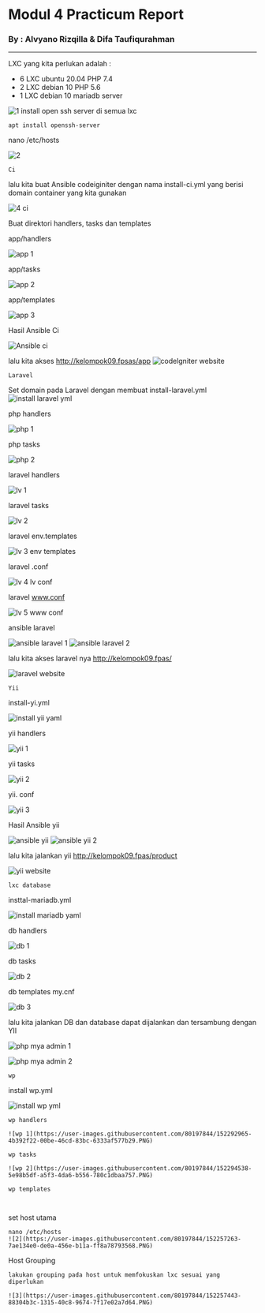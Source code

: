 # **Modul 4 Practicum Report**

### By : Alvyano Rizqilla & Difa Taufiqurahman

----

LXC yang kita perlukan adalah :

* 6 LXC ubuntu 20.04 PHP 7.4
* 2 LXC debian 10 PHP 5.6
* 1 LXC debian 10 mariadb server

![1](https://user-images.githubusercontent.com/80197844/152252304-7bc2f982-1ba1-4496-a12b-8be3bb8d4075.PNG)
install open ssh server di semua lxc
```
apt install openssh-server
```

nano /etc/hosts

![2](https://user-images.githubusercontent.com/80197844/152252485-b653ac43-7606-44a1-920e-d574abd19e09.PNG)
```
Ci
```

lalu kita buat Ansible codeiginiter dengan nama install-ci.yml yang berisi domain container yang kita gunakan

![4 ci](https://user-images.githubusercontent.com/80197844/152252721-c2a2045a-0543-4e4a-af20-78c586795a9a.PNG)

Buat direktori handlers, tasks dan templates

app/handlers

![app 1](https://user-images.githubusercontent.com/80197844/152253398-2b55876c-ffe0-4167-a06d-621720757543.PNG)

app/tasks

![app 2](https://user-images.githubusercontent.com/80197844/152253416-f193834b-b61d-4512-8fc2-8d5956066ffa.PNG)

app/templates

![app 3](https://user-images.githubusercontent.com/80197844/152253429-d68dcdcd-5c04-4a6a-83f5-e920a5036817.PNG)

Hasil Ansible Ci

![Ansible ci](https://user-images.githubusercontent.com/80197844/152254352-24c41c98-0e02-439e-a56d-2e531c70e747.jpeg)


lalu kita akses http://kelompok09.fpsas/app
![codelgniter website](https://user-images.githubusercontent.com/80197844/152253955-cecfa7c1-d452-4866-ba35-f96b95c84dbe.PNG)

```
Laravel
```
Set domain pada Laravel dengan membuat install-laravel.yml
![install laravel yml](https://user-images.githubusercontent.com/80197844/152254169-b2a8971b-d857-4b12-bdb5-508616da3d4e.PNG)

php handlers

![php 1](https://user-images.githubusercontent.com/80197844/152254249-2a4bcb38-2d23-4b12-ada8-a7b3c8557dff.PNG)

php tasks

![php 2](https://user-images.githubusercontent.com/80197844/152254273-133ce0a7-de00-407d-b2ba-9a276c16ba71.PNG)

laravel handlers

![lv 1](https://user-images.githubusercontent.com/80197844/152255088-0f9c5dce-341e-438b-8980-c03cebcdd4d2.PNG)

laravel tasks

![lv 2](https://user-images.githubusercontent.com/80197844/152255131-a35f67ee-8cb5-4ed5-9fbc-babc9b0d4a83.PNG)

laravel env.templates

![lv 3 env templates](https://user-images.githubusercontent.com/80197844/152255217-ad83114c-60ba-4851-8591-2effc58db45a.PNG)

laravel .conf

![lv 4 lv conf](https://user-images.githubusercontent.com/80197844/152255469-ea917962-87e2-40c7-a241-4b3bca9e47ce.PNG)

laravel www.conf

![lv 5 www conf](https://user-images.githubusercontent.com/80197844/152255484-7ba53e39-4d40-4a73-8834-d05c032e6c47.PNG)

ansible laravel

![ansible laravel 1](https://user-images.githubusercontent.com/80197844/152255568-69ec9d5e-b4c3-401c-adad-ad93da8ed54e.PNG)
![ansible laravel 2 ](https://user-images.githubusercontent.com/80197844/152255583-d6a24000-465c-45a4-9add-22555b3e87df.PNG)

lalu kita akses laravel nya http://kelompok09.fpas/ 

![laravel website](https://user-images.githubusercontent.com/80197844/152255618-36ea71f0-6c44-4e6c-b17a-316996dee744.PNG)

```
Yii
```
install-yi.yml

![install yii yaml](https://user-images.githubusercontent.com/80197844/152255856-d157d5dc-a2d9-4957-93e9-e68ba5688d14.PNG)

yii handlers

![yii 1](https://user-images.githubusercontent.com/80197844/152255916-3c9da8fd-5a7e-4748-8f29-4dd59d8527a6.PNG)

yii tasks

![yii 2](https://user-images.githubusercontent.com/80197844/152255941-f5fc4d68-a14c-4382-a40f-701d78a01f5c.PNG)

yii. conf

![yii 3](https://user-images.githubusercontent.com/80197844/152256100-0f00c3a3-cb9f-4e9c-8226-04db85817f54.PNG)

Hasil Ansible yii

![ansible yii](https://user-images.githubusercontent.com/80197844/152256129-58479f08-b8c4-4433-a3ed-9a382b58eeb4.PNG)
![ansible yii 2 ](https://user-images.githubusercontent.com/80197844/152256141-eb6b8f6a-cea4-40f1-96e4-3ea5becfc882.PNG)

lalu kita jalankan yii http://kelompok09.fpas/product

![yii website](https://user-images.githubusercontent.com/80197844/152256320-13157e4d-33bb-409c-b671-69c41899ba08.PNG)

```
lxc database
```
insttal-mariadb.yml

![install mariadb yaml](https://user-images.githubusercontent.com/80197844/152256509-4384e6f0-8dea-4ec6-bc30-3f077ad38208.PNG)


db handlers

![db 1](https://user-images.githubusercontent.com/80197844/152256560-f8716fc3-11b9-4b5e-b445-de0076259fa1.PNG)

db tasks

![db 2](https://user-images.githubusercontent.com/80197844/152256578-f24faec9-de09-438d-9d41-7877e6b734f1.PNG)

db templates my.cnf

![db 3](https://user-images.githubusercontent.com/80197844/152256691-4189fa35-d970-482f-9124-25005355ee09.PNG)

lalu kita jalankan DB dan database dapat dijalankan dan tersambung dengan YII

![php mya admin 1](https://user-images.githubusercontent.com/80197844/152257024-b02e8a18-622d-48b6-b06a-ccd7208bb284.PNG)

![php mya admin 2](https://user-images.githubusercontent.com/80197844/152257053-0535d238-0fcf-4ae7-a43c-7f24b11c7d9f.PNG)

```
wp
```
install wp.yml


![install wp yml](https://user-images.githubusercontent.com/80197844/152294147-a20ba45a-bfee-466b-8507-9afcdb57ad6b.PNG)

```
wp handlers

![wp 1](https://user-images.githubusercontent.com/80197844/152292965-4b392f22-00be-46cd-83bc-6333af577b29.PNG)

wp tasks

![wp 2](https://user-images.githubusercontent.com/80197844/152294538-5e98b5df-a5f3-4da6-b556-780c1dbaa757.PNG)

wp templates



```
set host utama
```
nano /etc/hosts
![2](https://user-images.githubusercontent.com/80197844/152257263-7ae134e0-de0a-456e-b11a-ff8a78793568.PNG)

```
Host Grouping
```
lakukan grouping pada host untuk memfokuskan lxc sesuai yang diperlukan

![3](https://user-images.githubusercontent.com/80197844/152257443-88304b3c-1315-40c8-9674-7f17e02a7d64.PNG)


















